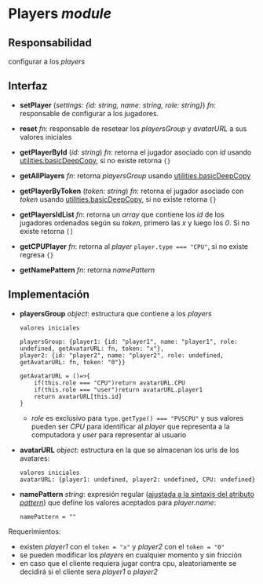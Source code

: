 # Players _module_

## Responsabilidad

configurar a los _players_

## Interfaz

-   **setPlayer** (_settings: {id: string, name: string, role: string}_) _fn_: responsable de configurar a los jugadores.

-   **reset** _fn_: responsable de resetear los _playersGroup_ y _avatarURL_ a sus valores iniciales

-   **getPlayerById** (_id: string_) _fn_: retorna el jugador asociado con _id_ usando [utilities.basicDeepCopy](../utilities.md#interfaz), si no existe retorna `{}`

-   **getAllPlayers** _fn_: retorna _playersGroup_ usando [utilities.basicDeepCopy](../utilities.md#interfaz)

-   **getPlayerByToken** (_token: string_) _fn_: retorna el jugador asociado con _token_ usando [utilities.basicDeepCopy](../utilities.md#interfaz), si no existe retorna `{}`

-   **getPlayersIdList** _fn_: retorna un _array_ que contiene los _id_ de los jugadores ordenados según su _token_, primero las _x_ y luego los _0_. Si no existe retorna `[]`

-   **getCPUPlayer** _fn_: retorna al _player_ `player.type === "CPU"`, si no existe regresa `{}`

-   **getNamePattern** _fn_: retorna _namePattern_

## Implementación

-   **playersGroup** _object_: estructura que contiene a los _players_

    ```
    valores iniciales

    playersGroup: {player1: {id: "player1", name: "player1", role: undefined, getAvatarURL: fn, token: "x"},
    player2: {id: "player2", name: "player2", role: undefined, getAvatarURL: fn, token: "0"}}

    getAvatarURL = ()=>{
        if(this.role === "CPU")return avatarURL.CPU
        if(this.role === "user")return avatarURL.player1
        return avatarURL[this.id]
    }
    ```

    -   _role_ es exclusivo para `type.getType() === "PVSCPU"` y sus valores pueden ser _CPU_ para identificar al _player_ que representa a la computadora y _user_ para representar al usuario

-   **avatarURL** _object_: estructura en la que se almacenan los urls de los avatares:

    ```
    valores iniciales
    avatarURL: {player1: undefined, player2: undefined, CPU: undefined}
    ```

-   **namePattern** _string_: expresión regular ([ajustada a la sintaxis del atributo _pattern_](https://developer.mozilla.org/en-US/docs/Web/HTML/Attributes/pattern#examples)) que define los valores aceptados para _player.name_:
    ```
    namePattern = ""
    ```

Requerimientos:

-   existen _player1_ con el `token = "x"` y _player2_ con el `token = "0"`
-   se pueden modificar los _players_ en cualquier momento y sin fricción
-   en caso que el cliente requiera jugar contra cpu, aleatoriamente se decidirá si el cliente sera _player1_ o _player2_
